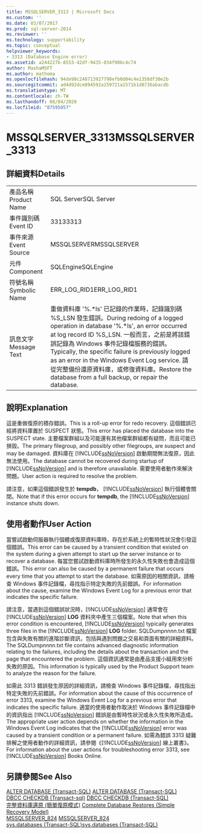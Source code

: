 ```yaml
---
title: MSSQLSERVER_3313 | Microsoft Docs
ms.custom: ''
ms.date: 03/07/2017
ms.prod: sql-server-2014
ms.reviewer: ''
ms.technology: supportability
ms.topic: conceptual
helpviewer_keywords:
- 3313 (Database Engine error)
ms.assetid: a244227b-8553-42df-9435-034f906c4c74
author: MashaMSFT
ms.author: mathoma
ms.openlocfilehash: 94de98c248713927790efb0d04c4e1358df30e2b
ms.sourcegitcommit: ad4d92dce894592a259721a1571b1d8736abacdb
ms.translationtype: MT
ms.contentlocale: zh-TW
ms.lasthandoff: 08/04/2020
ms.locfileid: "87595057"
---
```

# <a name="mssqlserver_3313"></a><span data-ttu-id="b21cb-102">MSSQLSERVER_3313</span><span class="sxs-lookup"><span data-stu-id="b21cb-102">MSSQLSERVER_3313</span></span>
    
## <a name="details"></a><span data-ttu-id="b21cb-103">詳細資料</span><span class="sxs-lookup"><span data-stu-id="b21cb-103">Details</span></span>  
  
|||  
|-|-|  
|<span data-ttu-id="b21cb-104">產品名稱</span><span class="sxs-lookup"><span data-stu-id="b21cb-104">Product Name</span></span>|<span data-ttu-id="b21cb-105">SQL Server</span><span class="sxs-lookup"><span data-stu-id="b21cb-105">SQL Server</span></span>|  
|<span data-ttu-id="b21cb-106">事件識別碼</span><span class="sxs-lookup"><span data-stu-id="b21cb-106">Event ID</span></span>|<span data-ttu-id="b21cb-107">3313</span><span class="sxs-lookup"><span data-stu-id="b21cb-107">3313</span></span>|  
|<span data-ttu-id="b21cb-108">事件來源</span><span class="sxs-lookup"><span data-stu-id="b21cb-108">Event Source</span></span>|<span data-ttu-id="b21cb-109">MSSQLSERVER</span><span class="sxs-lookup"><span data-stu-id="b21cb-109">MSSQLSERVER</span></span>|  
|<span data-ttu-id="b21cb-110">元件</span><span class="sxs-lookup"><span data-stu-id="b21cb-110">Component</span></span>|<span data-ttu-id="b21cb-111">SQLEngine</span><span class="sxs-lookup"><span data-stu-id="b21cb-111">SQLEngine</span></span>|  
|<span data-ttu-id="b21cb-112">符號名稱</span><span class="sxs-lookup"><span data-stu-id="b21cb-112">Symbolic Name</span></span>|<span data-ttu-id="b21cb-113">ERR_LOG_RID1</span><span class="sxs-lookup"><span data-stu-id="b21cb-113">ERR_LOG_RID1</span></span>|  
|<span data-ttu-id="b21cb-114">訊息文字</span><span class="sxs-lookup"><span data-stu-id="b21cb-114">Message Text</span></span>|<span data-ttu-id="b21cb-115">重做資料庫 '%.\*ls' 已記錄的作業時，記錄識別碼 %S_LSN 發生錯誤。</span><span class="sxs-lookup"><span data-stu-id="b21cb-115">During redoing of a logged operation in database '%.\*ls', an error occurred at log record ID %S_LSN.</span></span> <span data-ttu-id="b21cb-116">一般而言，之前是將該錯誤記錄為 Windows 事件記錄檔服務的錯誤。</span><span class="sxs-lookup"><span data-stu-id="b21cb-116">Typically, the specific failure is previously logged as an error in the Windows Event Log service.</span></span> <span data-ttu-id="b21cb-117">請從完整備份還原資料庫，或修復資料庫。</span><span class="sxs-lookup"><span data-stu-id="b21cb-117">Restore the database from a full backup, or repair the database.</span></span>|  
  
## <a name="explanation"></a><span data-ttu-id="b21cb-118">說明</span><span class="sxs-lookup"><span data-stu-id="b21cb-118">Explanation</span></span>  
 <span data-ttu-id="b21cb-119">這是重做復原的積存錯誤。</span><span class="sxs-lookup"><span data-stu-id="b21cb-119">This is a roll-up error for redo recovery.</span></span> <span data-ttu-id="b21cb-120">這個錯誤已經將資料庫置於 SUSPECT 狀態。</span><span class="sxs-lookup"><span data-stu-id="b21cb-120">This error has placed the database into the SUSPECT state.</span></span> <span data-ttu-id="b21cb-121">主要檔案群組以及可能還有其他檔案群組都有疑問，而且可能已損毀。</span><span class="sxs-lookup"><span data-stu-id="b21cb-121">The primary filegroup, and possibly other filegroups, are suspect and may be damaged.</span></span> <span data-ttu-id="b21cb-122">資料庫在 [!INCLUDE[ssNoVersion](../../includes/ssnoversion-md.md)] 啟動期間無法復原，因此無法使用。</span><span class="sxs-lookup"><span data-stu-id="b21cb-122">The database cannot be recovered during startup of [!INCLUDE[ssNoVersion](../../includes/ssnoversion-md.md)] and is therefore unavailable.</span></span> <span data-ttu-id="b21cb-123">需要使用者動作來解決問題。</span><span class="sxs-lookup"><span data-stu-id="b21cb-123">User action is required to resolve the problem.</span></span>  
  
 <span data-ttu-id="b21cb-124">請注意，如果這個錯誤發生於 **tempdb**， [!INCLUDE[ssNoVersion](../../includes/ssnoversion-md.md)] 執行個體會關閉。</span><span class="sxs-lookup"><span data-stu-id="b21cb-124">Note that if this error occurs for **tempdb**, the [!INCLUDE[ssNoVersion](../../includes/ssnoversion-md.md)] instance shuts down.</span></span>  
  
## <a name="user-action"></a><span data-ttu-id="b21cb-125">使用者動作</span><span class="sxs-lookup"><span data-stu-id="b21cb-125">User Action</span></span>  
 <span data-ttu-id="b21cb-126">當嘗試啟動伺服器執行個體或復原資料庫時，存在於系統上的暫時性狀況會引發這個錯誤。</span><span class="sxs-lookup"><span data-stu-id="b21cb-126">This error can be caused by a transient condition that existed on the system during a given attempt to start up the server instance or to recover a database.</span></span> <span data-ttu-id="b21cb-127">每當您嘗試啟動資料庫時所發生的永久性失敗也會造成這個錯誤。</span><span class="sxs-lookup"><span data-stu-id="b21cb-127">This error can also be caused by a permanent failure that occurs every time that you attempt to start the database.</span></span> <span data-ttu-id="b21cb-128">如需原因的相關資訊，請檢查 Windows 事件記錄檔，尋找指示特定失敗的先前錯誤。</span><span class="sxs-lookup"><span data-stu-id="b21cb-128">For information about the cause, examine the Windows Event Log for a previous error that indicates the specific failure.</span></span>  
  
 <span data-ttu-id="b21cb-129">請注意，當遇到這個錯誤狀況時，[!INCLUDE[ssNoVersion](../../includes/ssnoversion-md.md)] 通常會在 [!INCLUDE[ssNoVersion](../../includes/ssnoversion-md.md)] **LOG** 資料夾中產生三個檔案。</span><span class="sxs-lookup"><span data-stu-id="b21cb-129">Note that when this error condition is encountered, [!INCLUDE[ssNoVersion](../../includes/ssnoversion-md.md)] typically generates three files in the [!INCLUDE[ssNoVersion](../../includes/ssnoversion-md.md)] **LOG** folder.</span></span> <span data-ttu-id="b21cb-130">SQLDump*nnnn*.txt 檔案包含與失敗有關的進階診斷資訊，包括與遇到問題之交易和頁面有關的詳細資料。</span><span class="sxs-lookup"><span data-stu-id="b21cb-130">The SQLDump*nnnn*.txt file contains advanced diagnostic information relating to the failures, including the details about the transaction and the page that encountered the problem.</span></span> <span data-ttu-id="b21cb-131">這個資訊通常是由產品支援小組用來分析失敗的原因。</span><span class="sxs-lookup"><span data-stu-id="b21cb-131">This information is typically used by the Product Support team to analyze the reason for the failure.</span></span>  
  
 <span data-ttu-id="b21cb-132">如需此 3313 錯誤發生原因的詳細資訊，請檢查 Windows 事件記錄檔，尋找指出特定失敗的先前錯誤。</span><span class="sxs-lookup"><span data-stu-id="b21cb-132">For information about the cause of this occurrence of error 3313, examine the Windows Event Log for a previous error that indicates the specific failure.</span></span> <span data-ttu-id="b21cb-133">適當的使用者動作取決於 Windows 事件記錄檔中的資訊指出 [!INCLUDE[ssNoVersion](../../includes/ssnoversion-md.md)] 錯誤是由暫時性狀況或永久性失敗所造成。</span><span class="sxs-lookup"><span data-stu-id="b21cb-133">The appropriate user action depends on whether the information in the Windows Event Log indicates that the [!INCLUDE[ssNoVersion](../../includes/ssnoversion-md.md)] error was caused by a transient condition or a permanent failure.</span></span> <span data-ttu-id="b21cb-134">如需為錯誤 3313 疑難排解之使用者動作的詳細資訊，請參閱《[!INCLUDE[ssNoVersion](../../includes/ssnoversion-md.md)] 線上叢書》。</span><span class="sxs-lookup"><span data-stu-id="b21cb-134">For information about the user actions for troubleshooting error 3313, see [!INCLUDE[ssNoVersion](../../includes/ssnoversion-md.md)] Books Online.</span></span>  
  
## <a name="see-also"></a><span data-ttu-id="b21cb-135">另請參閱</span><span class="sxs-lookup"><span data-stu-id="b21cb-135">See Also</span></span>  
 <span data-ttu-id="b21cb-136">[ALTER DATABASE &#40;Transact-SQL&#41;](/sql/t-sql/statements/alter-database-transact-sql) </span><span class="sxs-lookup"><span data-stu-id="b21cb-136">[ALTER DATABASE &#40;Transact-SQL&#41;](/sql/t-sql/statements/alter-database-transact-sql) </span></span>  
 <span data-ttu-id="b21cb-137">[DBCC CHECKDB &#40;Transact-sql&#41;](/sql/t-sql/database-console-commands/dbcc-checkdb-transact-sql) </span><span class="sxs-lookup"><span data-stu-id="b21cb-137">[DBCC CHECKDB &#40;Transact-SQL&#41;](/sql/t-sql/database-console-commands/dbcc-checkdb-transact-sql) </span></span>  
 <span data-ttu-id="b21cb-138">[完整資料庫還原 &#40;簡單復原模式&#41;](../backup-restore/complete-database-restores-simple-recovery-model.md) </span><span class="sxs-lookup"><span data-stu-id="b21cb-138">[Complete Database Restores &#40;Simple Recovery Model&#41;](../backup-restore/complete-database-restores-simple-recovery-model.md) </span></span>  
 <span data-ttu-id="b21cb-139">[MSSQLSERVER_824](mssqlserver-824-database-engine-error.md) </span><span class="sxs-lookup"><span data-stu-id="b21cb-139">[MSSQLSERVER_824](mssqlserver-824-database-engine-error.md) </span></span>  
 [<span data-ttu-id="b21cb-140">sys.databases &#40;Transact-SQL&#41;</span><span class="sxs-lookup"><span data-stu-id="b21cb-140">sys.databases &#40;Transact-SQL&#41;</span></span>](/sql/relational-databases/system-catalog-views/sys-databases-transact-sql)  
  
  
